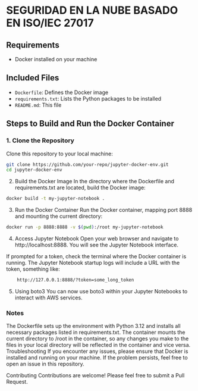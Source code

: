 # SEGURIDAD EN LA NUBE BASADO EN ISO/IEC 27017


## Requirements

- Docker installed on your machine

## Included Files

- `Dockerfile`: Defines the Docker image
- `requirements.txt`: Lists the Python packages to be installed
- `README.md`: This file

## Steps to Build and Run the Docker Container

### 1. Clone the Repository

Clone this repository to your local machine:

```sh
git clone https://github.com/your-repo/jupyter-docker-env.git
cd jupyter-docker-env
```
2. Build the Docker Image
In the directory where the Dockerfile and requirements.txt are located, build the Docker image:

``` sh
docker build -t my-jupyter-notebook .
```

3. Run the Docker Container
Run the Docker container, mapping port 8888 and mounting the current directory:

```sh 
docker run -p 8888:8888 -v $(pwd):/root my-jupyter-notebook
```

4. Access Jupyter Notebook
Open your web browser and navigate to http://localhost:8888. You will see the Jupyter Notebook interface.

If prompted for a token, check the terminal where the Docker container is running. The Jupyter Notebook startup logs will include a URL with the token, something like:

``` bash
    http://127.0.0.1:8888/?token=some_long_token
```

5. Using boto3
You can now use boto3 within your Jupyter Notebooks to interact with AWS services.

### Notes
The Dockerfile sets up the environment with Python 3.12 and installs all necessary packages listed in requirements.txt.
The container mounts the current directory to /root in the container, so any changes you make to the files in your local directory will be reflected in the container and vice versa.
Troubleshooting
If you encounter any issues, please ensure that Docker is installed and running on your machine. If the problem persists, feel free to open an issue in this repository.

Contributing
Contributions are welcome! Please feel free to submit a Pull Request.